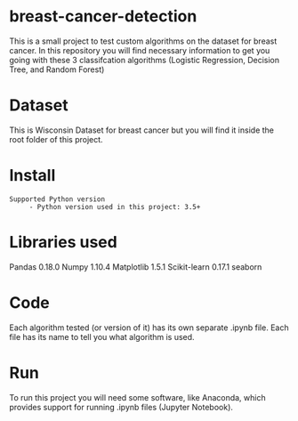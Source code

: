 # breast-cancer-detection
This is a small project to test custom algorithms on the dataset for breast cancer. In this repository you will find necessary information to get you going with these 3 classifcation algorithms (Logistic Regression, Decision Tree, and Random Forest)

# Dataset
This is Wisconsin Dataset for breast cancer but you will find it inside the root folder of this project.

# Install
    Supported Python version
         - Python version used in this project: 3.5+

# Libraries used
Pandas 0.18.0
Numpy 1.10.4
Matplotlib 1.5.1
Scikit-learn 0.17.1
seaborn 
# Code
Each algorithm tested (or version of it) has its own separate .ipynb file. Each file has its name to tell you what algorithm is used.

# Run
To run this project you will need some software, like Anaconda, which provides support for running .ipynb files (Jupyter Notebook).
